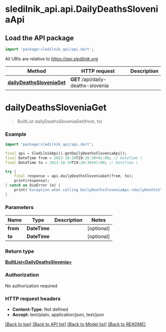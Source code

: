 # sledilnik_api.api.DailyDeathsSloveniaApi

## Load the API package
```dart
import 'package:sledilnik_api/api.dart';
```

All URIs are relative to *https://api.sledilnik.org*

Method | HTTP request | Description
------------- | ------------- | -------------
[**dailyDeathsSloveniaGet**](DailyDeathsSloveniaApi.md#dailydeathssloveniaget) | **GET** /api/daily-deaths-slovenia | 


# **dailyDeathsSloveniaGet**
> BuiltList<DailyDeathsSlovenia> dailyDeathsSloveniaGet(from, to)



### Example
```dart
import 'package:sledilnik_api/api.dart';

final api = SledilnikApi().getDailyDeathsSloveniaApi();
final DateTime from = 2013-10-20T19:20:30+01:00; // DateTime | 
final DateTime to = 2013-10-20T19:20:30+01:00; // DateTime | 

try {
    final response = api.dailyDeathsSloveniaGet(from, to);
    print(response);
} catch on DioError (e) {
    print('Exception when calling DailyDeathsSloveniaApi->dailyDeathsSloveniaGet: $e\n');
}
```

### Parameters

Name | Type | Description  | Notes
------------- | ------------- | ------------- | -------------
 **from** | **DateTime**|  | [optional] 
 **to** | **DateTime**|  | [optional] 

### Return type

[**BuiltList&lt;DailyDeathsSlovenia&gt;**](DailyDeathsSlovenia.md)

### Authorization

No authorization required

### HTTP request headers

 - **Content-Type**: Not defined
 - **Accept**: text/plain, application/json, text/json

[[Back to top]](#) [[Back to API list]](../README.md#documentation-for-api-endpoints) [[Back to Model list]](../README.md#documentation-for-models) [[Back to README]](../README.md)

